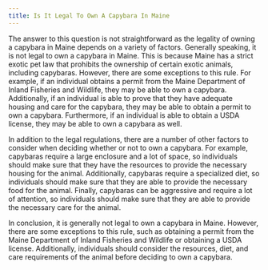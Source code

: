 ```yaml
---
title: Is It Legal To Own A Capybara In Maine
---
```


The answer to this question is not straightforward as the legality of owning a capybara in Maine depends on a variety of factors. Generally speaking, it is not legal to own a capybara in Maine. This is because Maine has a strict exotic pet law that prohibits the ownership of certain exotic animals, including capybaras. However, there are some exceptions to this rule. For example, if an individual obtains a permit from the Maine Department of Inland Fisheries and Wildlife, they may be able to own a capybara. Additionally, if an individual is able to prove that they have adequate housing and care for the capybara, they may be able to obtain a permit to own a capybara. Furthermore, if an individual is able to obtain a USDA license, they may be able to own a capybara as well. 

In addition to the legal regulations, there are a number of other factors to consider when deciding whether or not to own a capybara. For example, capybaras require a large enclosure and a lot of space, so individuals should make sure that they have the resources to provide the necessary housing for the animal. Additionally, capybaras require a specialized diet, so individuals should make sure that they are able to provide the necessary food for the animal. Finally, capybaras can be aggressive and require a lot of attention, so individuals should make sure that they are able to provide the necessary care for the animal. 

In conclusion, it is generally not legal to own a capybara in Maine. However, there are some exceptions to this rule, such as obtaining a permit from the Maine Department of Inland Fisheries and Wildlife or obtaining a USDA license. Additionally, individuals should consider the resources, diet, and care requirements of the animal before deciding to own a capybara.